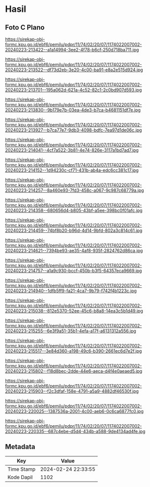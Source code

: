 # Hasil

## Foto C Plano

https://sirekap-obj-formc.kpu.go.id/ebf6/pemilu/pdpr/11/74/02/20/07/1174022007002-20240223-213422--a1a14994-3ee2-4f78-b6cf-250d718ba711.jpg

https://sirekap-obj-formc.kpu.go.id/ebf6/pemilu/pdpr/11/74/02/20/07/1174022007002-20240223-213522--df73d2eb-3e20-4c00-ba91-e8a2e515d924.jpg

https://sirekap-obj-formc.kpu.go.id/ebf6/pemilu/pdpr/11/74/02/20/07/1174022007002-20240223-213701--195a062d-621a-4c52-82c1-2c0bd907d593.jpg

https://sirekap-obj-formc.kpu.go.id/ebf6/pemilu/pdpr/11/74/02/20/07/1174022007002-20240223-213830--9b179e7b-03ea-4de3-b7ca-b4681151df7e.jpg

https://sirekap-obj-formc.kpu.go.id/ebf6/pemilu/pdpr/11/74/02/20/07/1174022007002-20240223-213927--b7ca77e7-9db3-4098-bdfc-7ea97d1de06c.jpg

https://sirekap-obj-formc.kpu.go.id/ebf6/pemilu/pdpr/11/74/02/20/07/1174022007002-20240223-214041--4cf7a522-3b81-4e74-826e-3117a1bd7ad7.jpg

https://sirekap-obj-formc.kpu.go.id/ebf6/pemilu/pdpr/11/74/02/20/07/1174022007002-20240223-214152--1d94230c-cf71-431b-ab4a-edc6cc381c17.jpg

https://sirekap-obj-formc.kpu.go.id/ebf6/pemilu/pdpr/11/74/02/20/07/1174022007002-20240223-214257--8a460e93-7fd3-458c-a067-9c987c68779a.jpg

https://sirekap-obj-formc.kpu.go.id/ebf6/pemilu/pdpr/11/74/02/20/07/1174022007002-20240223-214358--680656d4-b805-43bf-a5ee-398bc0f01afc.jpg

https://sirekap-obj-formc.kpu.go.id/ebf6/pemilu/pdpr/11/74/02/20/07/1174022007002-20240223-214459--74bf8b20-b96d-4d14-9bfd-802a3c814c61.jpg

https://sirekap-obj-formc.kpu.go.id/ebf6/pemilu/pdpr/11/74/02/20/07/1174022007002-20240223-214621--7394be93-ae35-4af8-935f-2824762d86ca.jpg

https://sirekap-obj-formc.kpu.go.id/ebf6/pemilu/pdpr/11/74/02/20/07/1174022007002-20240223-214757--a1a9c930-bccf-450b-b3f5-64357eca9669.jpg

https://sirekap-obj-formc.kpu.go.id/ebf6/pemilu/pdpr/11/74/02/20/07/1174022007002-20240223-214940--1dfb5ff9-fa21-4ca7-9b79-f742f4b1223c.jpg

https://sirekap-obj-formc.kpu.go.id/ebf6/pemilu/pdpr/11/74/02/20/07/1174022007002-20240223-215038--812e5370-52ee-45c6-b8a8-14ea3c5b1d49.jpg

https://sirekap-obj-formc.kpu.go.id/ebf6/pemilu/pdpr/11/74/02/20/07/1174022007002-20240223-215255--6e3f9a51-35b1-4efa-a17f-a6131312a556.jpg

https://sirekap-obj-formc.kpu.go.id/ebf6/pemilu/pdpr/11/74/02/20/07/1174022007002-20240223-215517--3e84d360-a198-49c6-b390-2661ec6d7e2f.jpg

https://sirekap-obj-formc.kpu.go.id/ebf6/pemilu/pdpr/11/74/02/20/07/1174022007002-20240223-215802--f18d8bec-2dde-44e6-aeca-d4f4e0aeaed5.jpg

https://sirekap-obj-formc.kpu.go.id/ebf6/pemilu/pdpr/11/74/02/20/07/1174022007002-20240223-215903--f2c3dfaf-158e-4791-a5a9-4882df46530f.jpg

https://sirekap-obj-formc.kpu.go.id/ebf6/pemilu/pdpr/11/74/02/20/07/1174022007002-20240223-220025--1387536a-2001-4c00-aeb6-0c6ca6877fc0.jpg

https://sirekap-obj-formc.kpu.go.id/ebf6/pemilu/pdpr/11/74/02/20/07/1174022007002-20240223-220335--687c4ebe-d5d4-434b-a588-9de4134ad4fe.jpg


## Metadata

| Key        | Value               |
| ---------- | ------------------- |
| Time Stamp | 2024-02-24 22:33:55 |
| Kode Dapil | 1102                |




